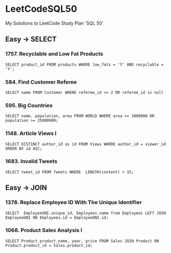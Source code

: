 # LeetCodeSQL50
My Solutions to LeetCode Study Plan  'SQL 50'  

## Easy -> SELECT

### 1757. Recyclable and Low Fat Products

    SELECT product_id FROM products WHERE low_fats = 'Y' AND recyclable = 'Y';

### 584. Find Customer Referee

    SELECT name FROM Customer WHERE referee_id <> 2 OR referee_id is null 

### 595. Big Countries
    SELECT name, population, area FROM WORLD WHERE area >= 3000000 OR population >= 25000000;

### 1148. Article Views I
    SELECT DISTINCT author_id as id FROM Views WHERE author_id = viewer_id ORDER BY id ASC;

### 1683. Invalid Tweets
    SELECT tweet_id FROM Tweets WHERE  LENGTH(content) > 15;
## Easy -> JOIN

### 1378. Replace Employee ID With The Unique Identifier
    SELECT  EmployeeUNI.unique_id, Employees.name from Employees LEFT JOIN EmployeeUNI ON Employees.id = EmployeeUNI.id;

### 1068. Product Sales Analysis I
    SELECT Product.product_name, year, price FROM Sales JOIN Product ON Product.product_id = Sales.product_id;

    
